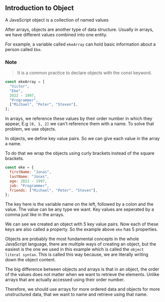 ## Introduction to Object

A JavaScript object is a collection of named values

After arrays, objects are another type of data structure. Usually in arrays, we have different values combined into one entity.

For example, a variable called `ekeArray` can hold basic information about a person called `Eke`.

### Note

> It is a common practice to declare objects with the const keyword.

```js
const ekeArray = [
  "Victor",
  "Eke",
  2022 - 1997,
  "Programmer",
  ["Michael", "Peter", "Steven"],
];
```

In arrays, we reference these values by their order number in which they appear, E.g `[0, 1, 2]` we can't reference them with a name. To solve that problem, we use objects.

In objects, we define key value pairs. So we can give each value in the array a name.

To do that we wrap the objects using curly brackets instead of the square brackets.

```js
const eke = {
  firstName: "Jonas",
  lastName: "Jonas",
  age: 2022 - 1997,
  job: "Programmer",
  friends: ["Michael", "Peter", "Steven"],
};
```

The key here is the variable name on the left, followed by a colon and the value. The value can be any type we want. Key values are seperated by a comma just like in the arrays.

We can see we created an object with 5 key value pairs. Now each of these keys are also called a property. So the example above `eke` has 5 properties.

Objects are probably the most fundamental concepts in the whole JavaScript language, there are multiple ways of creating an object, but the easiest is the one we used in this example which is called the `object literal syntax`. This is called this way because, we are literally writing down the object content.

The big difference between objects and arrays is that in an object, the order of the values does not matter when we want to retrieve the elements. Unlike arrays that are actually accessed using their order number.

Therefore, we should use arrays for more ordered data and objects for more unstructured data, that we want to name and retrieve using that name.
